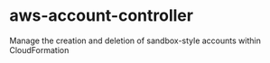 # aws-account-controller
Manage the creation and deletion of sandbox-style accounts within CloudFormation
